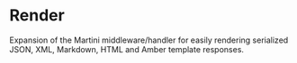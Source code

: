 Render
======

Expansion of the Martini middleware/handler for easily rendering serialized JSON, XML, Markdown, HTML and Amber template responses.
